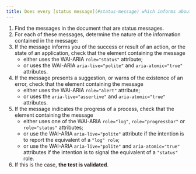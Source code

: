 ```yaml
---
title: Does every [status message](#status-message) which informs about the success, the result of an action or the state of an application use the WAI-ARIA `role="status"` attribute
---
```


1. Find the messages in the document that are status messages.
2. For each of these messages, determine the nature of the information contained in the message:
3. If the message informs you of the success or result of an action, or the state of an application, check that the element containing the message
   - either uses the WAI-ARIA `role="status"` attribute;
   - or uses the WAI-ARIA `aria-live="polite"` and `aria-atomic="true"` attributes.
4. If the message presents a suggestion, or warns of the existence of an error, check that the element containing the message
   - either uses the WAI-ARIA `role="alert"` attribute;
   - or uses the `aria-live="assertive"` and `aria-atomic="true"` attributes.
5. If the message indicates the progress of a process, check that the element containing the message
   - either uses one of the WAI-ARIA `role="log"`, `role="progressbar"` or `role="status"` attributes;
   - or use the WAI-ARIA `aria-live="polite"` attribute if the intention is to report the equivalent of a `"log" role`;
   - or use the WAI-ARIA `aria-live="polite"` and `aria-atomic="true"` attributes if the intention is to signal the equivalent of a `"status"` role.
6. If this is the case, **the test is validated**.
